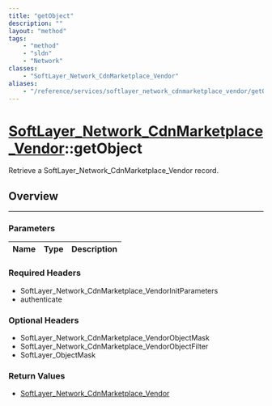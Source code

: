 ```yaml
---
title: "getObject"
description: ""
layout: "method"
tags:
    - "method"
    - "sldn"
    - "Network"
classes:
    - "SoftLayer_Network_CdnMarketplace_Vendor"
aliases:
    - "/reference/services/softlayer_network_cdnmarketplace_vendor/getObject"
---
```

# [SoftLayer_Network_CdnMarketplace_Vendor](/reference/services/SoftLayer_Network_CdnMarketplace_Vendor)::getObject


Retrieve a SoftLayer_Network_CdnMarketplace_Vendor record.


## Overview 


-----

### Parameters 
|Name | Type | Description |
| --- | --- | --- |


### Required Headers
* SoftLayer_Network_CdnMarketplace_VendorInitParameters
* authenticate


### Optional Headers
* SoftLayer_Network_CdnMarketplace_VendorObjectMask
* SoftLayer_Network_CdnMarketplace_VendorObjectFilter
* SoftLayer_ObjectMask

### Return Values
* <a href='/reference/datatypes/SoftLayer_Network_CdnMarketplace_Vendor'>SoftLayer_Network_CdnMarketplace_Vendor </a>




